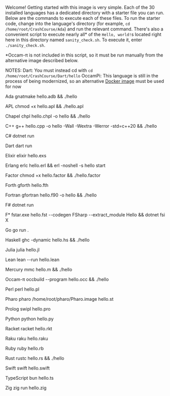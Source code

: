Welcome! Getting started with this image is very simple. Each of the 30 installed languages has a dedicated directory with a starter file you can run. Below are the commands to execute each of these files. To run the starter code, change into the language's directory (for example, `cd /home/root/CrashCourse/Ada`) and run the relevant command. There's also a convenient script to execute nearly all* of the `Hello, world!`s located right here in this directory named `sanity_check.sh`. To execute it, enter `./sanity_check.sh`.

*Occam-π is not included in this script, so it must be run manually from the alternative image described below.

NOTES:
     Dart: You must instead cd with `cd /home/root/CrashCourse/Dart/hello`
     OccamPi: This language is still in the process of being modernized, so an alternative [Docker image](https://hub.docker.com/repository/docker/triumviratelabs/occambackup/general) must be used for now

Ada
gnatmake hello.adb && ./hello

APL
chmod +x hello.apl && ./hello.apl

Chapel
chpl hello.chpl -o hello && ./hello

C++
g++ hello.cpp -o hello -Wall -Wextra -Werror -std=c++20 && ./hello

C#
dotnet run

Dart
dart run

Elixir
elixir hello.exs

Erlang
erlc hello.erl && erl -noshell -s hello start

Factor
chmod +x hello.factor && ./hello.factor

Forth
gforth hello.fth

Fortran
gfortran hello.f90 -o hello && ./hello

F#
dotnet run

F*
fstar.exe hello.fst --codegen FSharp --extract_module Hello && dotnet fsi X

Go
go run .

Haskell
ghc -dynamic hello.hs && ./hello

Julia
julia hello.jl

Lean
lean --run hello.lean

Mercury
mmc hello.m && ./hello

Occam-π
occbuild --program hello.occ && ./hello

Perl
perl hello.pl

Pharo
pharo /home/root/pharo/Pharo.image hello.st

Prolog
swipl hello.pro

Python
python hello.py

Racket
racket hello.rkt

Raku
raku hello.raku

Ruby
ruby hello.rb

Rust
rustc hello.rs && ./hello

Swift
swift hello.swift

TypeScript
bun hello.ts

Zig
zig run hello.zig